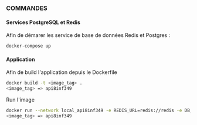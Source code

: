 ### COMMANDES

#### Services PostgreSQL et Redis

Afin de démarer les service de base de données Redis et Postgres :

```bash
docker-compose up
```

#### Application

Afin de build l'application depuis le Dockerfile

```bash
docker build -t <image_tag> .
<image_tag> => api8inf349
```

Run l'image

```bash
docker run --network local_api8inf349 -e REDIS_URL=redis://redis -e DB_HOST=postgres -e DB_USER=admin -e DB_PASSWORD=pass -e DB_PORT=5432 -e DB_NAME=api8inf349 --rm -p 5000:5000 <image_tag>
<image_tag> => api8inf349
```
